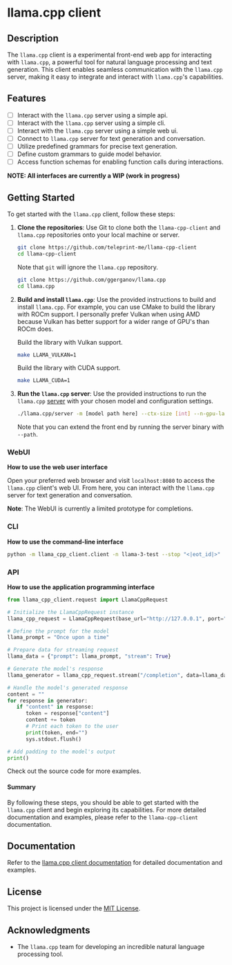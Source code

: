 # llama.cpp client

## Description

The `llama.cpp` client is a experimental front-end web app for interacting with
`llama.cpp`, a powerful tool for natural language processing and text
generation. This client enables seamless communication with the `llama.cpp`
server, making it easy to integrate and interact with `llama.cpp`'s
capabilities.

## Features

- [ ] Interact with the `llama.cpp` server using a simple api.
- [ ] Interact with the `llama.cpp` server using a simple cli.
- [ ] Interact with the `llama.cpp` server using a simple web ui.
- [ ] Connect to `llama.cpp` server for text generation and conversation.
- [ ] Utilize predefined grammars for precise text generation.
- [ ] Define custom grammars to guide model behavior.
- [ ] Access function schemas for enabling function calls during interactions.

**NOTE: All interfaces are currently a WIP (work in progress)**

## Getting Started

To get started with the `llama.cpp` client, follow these steps:

1. **Clone the repositories**: Use Git to clone both the `llama-cpp-client` and
   `llama.cpp` repositories onto your local machine or server.

   ```sh
   git clone https://github.com/teleprint-me/llama-cpp-client
   cd llama-cpp-client
   ```

   Note that `git` will ignore the `llama.cpp` repository.

   ```sh
   git clone https://github.com/ggerganov/llama.cpp
   cd llama.cpp
   ```

2. **Build and install `llama.cpp`**: Use the provided instructions to build and
   install `llama.cpp`. For example, you can use CMake to build the library with ROCm support. I personally prefer Vulkan when using AMD because Vulkan has better support for a wider range of GPU's than ROCm does.

   Build the library with Vulkan support.

   ```sh
   make LLAMA_VULKAN=1
   ```

   Build the library with CUDA support.

   ```sh
   make LLAMA_CUDA=1
   ```

3. **Run the `llama.cpp` server**: Use the provided instructions to run the
   `llama.cpp`
   [server](https://github.com/ggerganov/llama.cpp/blob/master/examples/server/README.md)
   with your chosen model and configuration settings.

   ```sh
   ./llama.cpp/server -m [model path here] --ctx-size [int] --n-gpu-layers [int] --path app
   ```

   Note that you can extend the front end by running the server binary with
   `--path`.

### WebUI

**How to use the web user interface**

Open your preferred web browser and visit `localhost:8080` to access the `llama.cpp` client's web UI. From here, you can interact with the `llama.cpp` server for text generation and conversation.

**Note**: The WebUI is currently a limited prototype for completions.

### CLI

**How to use the command-line interface**

```sh
python -m llama_cpp_client.client -n llama-3-test --stop "<|eot_id|>"
```

### API

**How to use the application programming interface**

```python
from llama_cpp_client.request import LlamaCppRequest

# Initialize the LlamaCppRequest instance
llama_cpp_request = LlamaCppRequest(base_url="http://127.0.0.1", port="8080")

# Define the prompt for the model
llama_prompt = "Once upon a time"

# Prepare data for streaming request
llama_data = {"prompt": llama_prompt, "stream": True}

# Generate the model's response
llama_generator = llama_cpp_request.stream("/completion", data=llama_data)

# Handle the model's generated response
content = ""
for response in generator:
   if "content" in response:
      token = response["content"]
      content += token
      # Print each token to the user
      print(token, end="")
      sys.stdout.flush()

# Add padding to the model's output
print()
```

Check out the source code for more examples.

#### Summary

By following these steps, you should be able to get started with the `llama.cpp`
client and begin exploring its capabilities. For more detailed documentation and
examples, please refer to the `llama-cpp-client` documentation.

## Documentation

Refer to the [llama.cpp client documentation](/docs) for detailed documentation
and examples.

## License

This project is licensed under the [MIT License](LICENSE.md).

## Acknowledgments

- The `llama.cpp` team for developing an incredible natural language processing
  tool.
